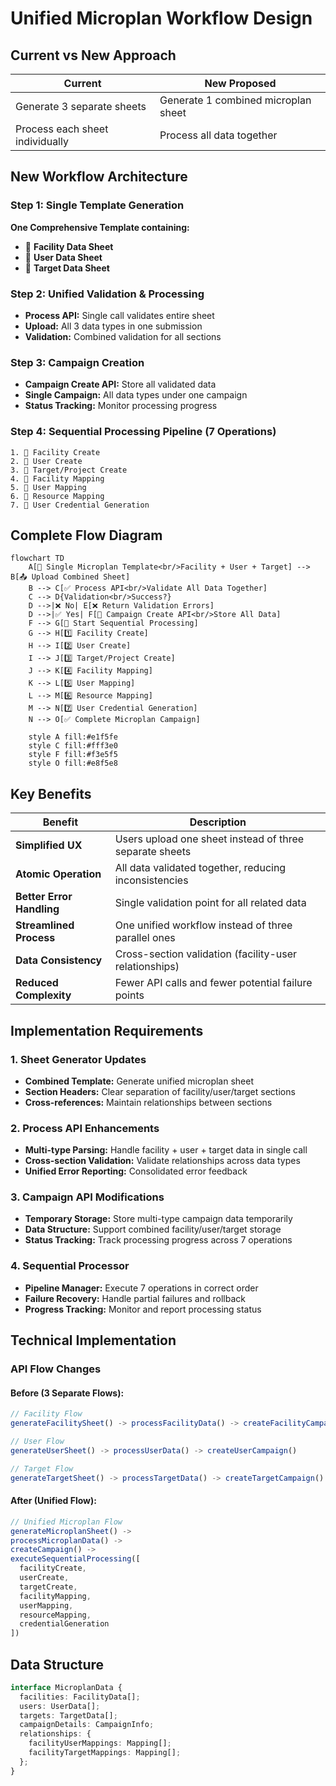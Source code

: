 # Unified Microplan Workflow Design

## Current vs New Approach

| **Current** | **New Proposed** |
|-------------|------------------|
| Generate 3 separate sheets | Generate 1 combined microplan sheet |
| Process each sheet individually | Process all data together |

## New Workflow Architecture

### Step 1: Single Template Generation
**One Comprehensive Template containing:**
- 🏥 **Facility Data Sheet**
- 👥 **User Data Sheet** 
- 🎯 **Target Data Sheet**

### Step 2: Unified Validation & Processing
- **Process API:** Single call validates entire sheet
- **Upload:** All 3 data types in one submission
- **Validation:** Combined validation for all sections

### Step 3: Campaign Creation
- **Campaign Create API:** Store all validated data
- **Single Campaign:** All data types under one campaign
- **Status Tracking:** Monitor processing progress

### Step 4: Sequential Processing Pipeline (7 Operations)

```
1. 🏥 Facility Create
2. 👥 User Create  
3. 🎯 Target/Project Create
4. 🔗 Facility Mapping
5. 🔗 User Mapping
6. 🔗 Resource Mapping
7. 🔑 User Credential Generation
```

## Complete Flow Diagram

```mermaid
flowchart TD
    A[📄 Single Microplan Template<br/>Facility + User + Target] --> B[📤 Upload Combined Sheet]
    B --> C[✅ Process API<br/>Validate All Data Together]
    C --> D{Validation<br/>Success?}
    D -->|❌ No| E[❌ Return Validation Errors]
    D -->|✅ Yes| F[💾 Campaign Create API<br/>Store All Data]
    F --> G[🔄 Start Sequential Processing]
    G --> H[1️⃣ Facility Create]
    H --> I[2️⃣ User Create]
    I --> J[3️⃣ Target/Project Create]
    J --> K[4️⃣ Facility Mapping]
    K --> L[5️⃣ User Mapping]
    L --> M[6️⃣ Resource Mapping]
    M --> N[7️⃣ User Credential Generation]
    N --> O[✅ Complete Microplan Campaign]
    
    style A fill:#e1f5fe
    style C fill:#fff3e0
    style F fill:#f3e5f5
    style O fill:#e8f5e8
```

## Key Benefits

| **Benefit** | **Description** |
|-------------|-----------------|
| **Simplified UX** | Users upload one sheet instead of three separate sheets |
| **Atomic Operation** | All data validated together, reducing inconsistencies |
| **Better Error Handling** | Single validation point for all related data |
| **Streamlined Process** | One unified workflow instead of three parallel ones |
| **Data Consistency** | Cross-section validation (facility-user relationships) |
| **Reduced Complexity** | Fewer API calls and fewer potential failure points |

## Implementation Requirements

### 1. Sheet Generator Updates
- **Combined Template:** Generate unified microplan sheet
- **Section Headers:** Clear separation of facility/user/target sections
- **Cross-references:** Maintain relationships between sections

### 2. Process API Enhancements
- **Multi-type Parsing:** Handle facility + user + target data in single call
- **Cross-section Validation:** Validate relationships across data types
- **Unified Error Reporting:** Consolidated error feedback

### 3. Campaign API Modifications
- **Temporary Storage:** Store multi-type campaign data temporarily
- **Data Structure:** Support combined facility/user/target storage
- **Status Tracking:** Track processing progress across 7 operations

### 4. Sequential Processor
- **Pipeline Manager:** Execute 7 operations in correct order
- **Failure Recovery:** Handle partial failures and rollback
- **Progress Tracking:** Monitor and report processing status

## Technical Implementation

### API Flow Changes

#### Before (3 Separate Flows):
```typescript
// Facility Flow
generateFacilitySheet() -> processFacilityData() -> createFacilityCampaign()

// User Flow  
generateUserSheet() -> processUserData() -> createUserCampaign()

// Target Flow
generateTargetSheet() -> processTargetData() -> createTargetCampaign()
```

#### After (Unified Flow):
```typescript
// Unified Microplan Flow
generateMicroplanSheet() -> 
processMicroplanData() -> 
createCampaign() ->
executeSequentialProcessing([
  facilityCreate,
  userCreate, 
  targetCreate,
  facilityMapping,
  userMapping,
  resourceMapping,
  credentialGeneration
])
```

## Data Structure

```typescript
interface MicroplanData {
  facilities: FacilityData[];
  users: UserData[];
  targets: TargetData[];
  campaignDetails: CampaignInfo;
  relationships: {
    facilityUserMappings: Mapping[];
    facilityTargetMappings: Mapping[];
  };
}
```
